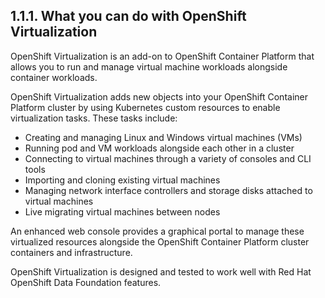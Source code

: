 ## 1.1.1. What you can do with OpenShift Virtualization

OpenShift Virtualization is an add-on to OpenShift Container Platform that allows you to run and manage virtual machine workloads alongside container workloads.

OpenShift Virtualization adds new objects into your OpenShift Container Platform cluster by using Kubernetes custom resources to enable virtualization tasks. These tasks include:

- Creating and managing Linux and Windows virtual machines (VMs)
- Running pod and VM workloads alongside each other in a cluster
- Connecting to virtual machines through a variety of consoles and CLI tools
- Importing and cloning existing virtual machines
- Managing network interface controllers and storage disks attached to virtual machines
- Live migrating virtual machines between nodes

An enhanced web console provides a graphical portal to manage these virtualized resources alongside the OpenShift Container Platform cluster containers and infrastructure.

OpenShift Virtualization is designed and tested to work well with Red Hat OpenShift Data Foundation features.

<!-- image -->


